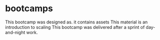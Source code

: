 # bootcamps

This bootcamp was designed as. it contains assets
This material is an introduction to scaling
This bootcamp was delivered after a sprint of day-and-night work.